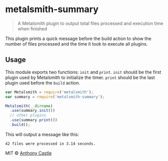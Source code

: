 # metalsmith-summary

> A Metalsmith plugin to output total files processed and execution time when finished

This plugin prints a quick message before the build action to show the number of files processed and the time it took to execute all plugins.

## Usage

This module exports two functions: `init` and `print`. `init` should be the first plugin used by Metalsmith to initialize the timer. `print` should be the last plugin used before the `build` action.

```js
var Metalsmith = require('metalsmith');
var summary = require('metalsmith-summary');

Metalsmith(__dirname)
  .use(summary.init())
  // other plugins
  .use(summary.print())
  .build();
```

This will output a message like this:

`42 files were processed in 3.14 seconds.`


MIT © [Anthony Castle](http://github.com/mrajo)
